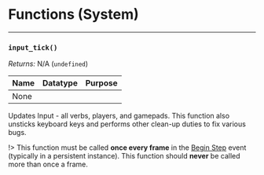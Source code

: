# Functions (System)

---

### `input_tick()`

*Returns:* N/A (`undefined`)

|Name|Datatype|Purpose|
|----|--------|-------|
|None|        |       |

Updates Input - all verbs, players, and gamepads. This function also unsticks keyboard keys and performs other clean-up duties to fix various bugs.

!> This function must be called **once every frame** in the [Begin Step](https://manual.yoyogames.com/#t=The_Asset_Editors%2FObject_Properties%2FObject_Events.htm) event (typically in a persistent instance). This function should **never** be called more than once a frame.